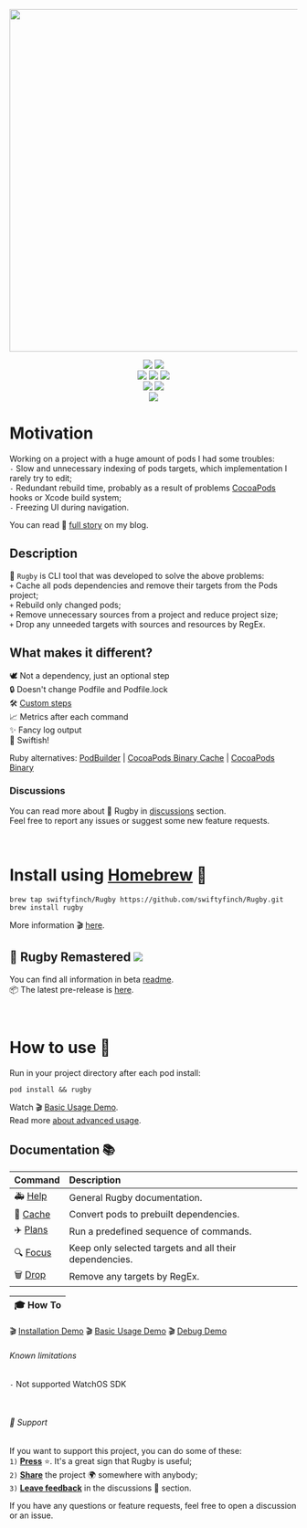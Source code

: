 <p align="center">
   <img src="https://user-images.githubusercontent.com/64660122/194708589-7331a02a-6d6e-4c0f-a7ec-e367f7228080.gif" width="600"/>
</p>

<p align="center">
  <a href="https://swiftpackageindex.com/swiftyfinch/Rugby"><img src="https://img.shields.io/endpoint?color=orange&label=Swift&logo=swift&logoColor=white&url=https%3A%2F%2Fswiftpackageindex.com%2Fapi%2Fpackages%2Fswiftyfinch%2FRugby%2Fbadge%3Ftype%3Dswift-versions" /></a>
  <a href="https://swiftpackageindex.com/swiftyfinch/Rugby"><img src="https://img.shields.io/endpoint?label=Platform&url=https%3A%2F%2Fswiftpackageindex.com%2Fapi%2Fpackages%2Fswiftyfinch%2FRugby%2Fbadge%3Ftype%3Dplatforms" /></a>
  <br>
  <a href="https://brew.sh"><img src="https://img.shields.io/badge/🍺_Homebrew-8B4513" /></a>
  <a href="https://github.com/yonaskolb/Mint"><img src="https://img.shields.io/badge/Mint-darkgreen?logo=leaflet&logoColor=white" /></a>
  <a href="https://swiftpackageindex.com/swiftyfinch/Rugby"><img src="https://img.shields.io/badge/Swift_Package_Index-red?logo=swift&logoColor=white" /></a>
  <br>
  <img src="https://img.shields.io/badge/Press_★_to_pay_respects-44494E?logo=github&logoColor=white" />
  <a href="https://twitter.com/swiftyfinch"><img src="https://img.shields.io/badge/SwiftyFinch-blue?logo=twitter&logoColor=white" /></a>
  <br>
  <a href="https://github.com/swiftyfinch/Rugby/releases/tag/2.0.0b5"><img src="https://img.shields.io/badge/Early_Beta_Available-4BA057" /></a>
</p>


# Motivation

Working on a project with a huge amount of pods I had some troubles:\
`-` Slow and unnecessary indexing of pods targets, which implementation I rarely try to edit;\
`-` Redundant rebuild time, probably as a result of problems [CocoaPods](https://cocoapods.org) hooks or Xcode build system;\
`-` Freezing UI during navigation.

You can read 📖 [full story](https://swiftyfinch.github.io/en/2021-03-09-rugby-story/) on my blog.

## Description

🏈 `Rugby` is CLI tool that was developed to solve the above problems:\
`+` Cache all pods dependencies and remove their targets from the Pods project;\
`+` Rebuild only changed pods;\
`+` Remove unnecessary sources from a project and reduce project size;\
`+` Drop any unneeded targets with sources and resources by RegEx.

## What makes it different?

🕊 Not a dependency, just an optional step\
🔒 Doesn't change Podfile and Podfile.lock\
🛠 [Custom steps](Docs/Plans.md)\
📈 Metrics after each command\
✨ Fancy log output\
🚀 Swiftish!

Ruby alternatives: [PodBuilder](https://github.com/Subito-it/PodBuilder) | [CocoaPods Binary Cache](https://github.com/grab/cocoapods-binary-cache) | [CocoaPods Binary](https://github.com/leavez/cocoapods-binary)

### Discussions

You can read more about 🏈 Rugby in [discussions](https://github.com/swiftyfinch/Rugby/discussions) section.\
Feel free to report any issues or suggest some new feature requests.

<br>

# Install using [Homebrew](https://brew.sh) 🍺

```shell
brew tap swiftyfinch/Rugby https://github.com/swiftyfinch/Rugby.git
brew install rugby
```
More information 🎬 [here](https://github.com/swiftyfinch/Rugby/discussions/71).

## 🏈 Rugby Remastered <a href="https://github.com/swiftyfinch/Rugby/releases/tag/2.0.0b5"><img src="https://img.shields.io/badge/Early_Beta_Available-4BA057" /></a>

You can find all information in beta [readme](https://github.com/swiftyfinch/Rugby/tree/beta#readme).<br>
📦 The latest pre-release is [here](https://github.com/swiftyfinch/Rugby/releases/tag/2.0.0b5).

<br>

# How to use 🏈

Run in your project directory after each pod install:
```shell
pod install && rugby
```
Watch 🎬 [Basic Usage Demo](https://github.com/swiftyfinch/Rugby/discussions/72).<br>
Read more [about advanced usage](Docs/Plans.md#-generate-example).

## Documentation 📚

| Command | Description |
| :----- | :------ |
🚑 [Help](Docs/README.md) | General Rugby documentation.
🏈 [Cache](Docs/Cache.md) | Convert pods to prebuilt dependencies.
✈️ [Plans](Docs/Plans.md) | Run a predefined sequence of commands.
🔍 [Focus](Docs/Focus.md) | Keep only selected targets and all their dependencies.
🗑 [Drop](Docs/Drop.md) | Remove any targets by RegEx.

| 🎓 How To |
| :----- |
🎬 [Installation Demo](https://github.com/swiftyfinch/Rugby/discussions/71)
🎬 [Basic Usage Demo](https://github.com/swiftyfinch/Rugby/discussions/72)
🎬 [Debug Demo](https://github.com/swiftyfinch/Rugby/discussions/142)

###### Known limitations

`-` Not supported WatchOS SDK

<br>

###### 📮 Support

If you want to support this project, you can do some of these:\
`1)` <ins><b>Press</b></ins> ⭐️. It's a great sign that Rugby is useful;\
`2)` <ins><b>Share</b></ins> the project 🌍 somewhere with anybody;\
`3)` <ins><b>Leave feedback</b></ins> in the discussions 💬 section.

If you have any questions or feature requests, feel free to open a discussion or an issue.
